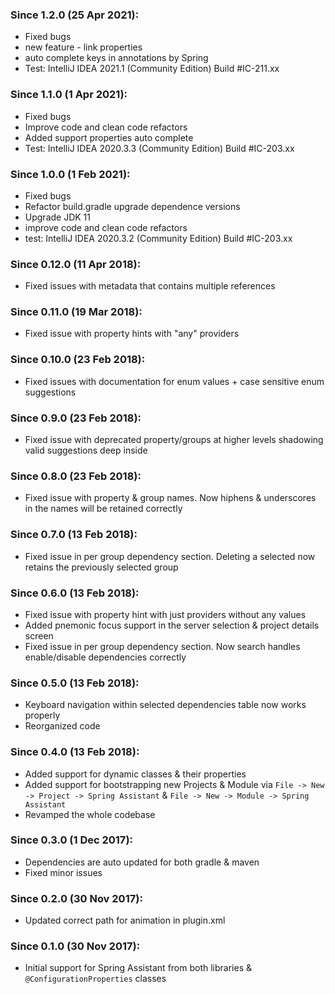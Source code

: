 ### Since 1.2.0 (25 Apr 2021):

- Fixed bugs
- new feature - link properties
- auto complete keys in annotations by Spring
- Test: IntelliJ IDEA 2021.1 (Community Edition) Build #IC-211.xx

### Since 1.1.0 (1 Apr 2021):

- Fixed bugs
- Improve code and clean code refactors
- Added support properties auto complete
- Test: IntelliJ IDEA 2020.3.3 (Community Edition) Build #IC-203.xx

### Since 1.0.0 (1 Feb 2021):

- Fixed bugs
- Refactor build.gradle upgrade dependence versions
- Upgrade JDK 11
- improve code and clean code refactors
- test: IntelliJ IDEA 2020.3.2 (Community Edition) Build #IC-203.xx

### Since 0.12.0 (11 Apr 2018):

- Fixed issues with metadata that contains multiple references

### Since 0.11.0 (19 Mar 2018):

- Fixed issue with property hints with "any" providers

### Since 0.10.0 (23 Feb 2018):

- Fixed issues with documentation for enum values + case sensitive enum suggestions

### Since 0.9.0 (23 Feb 2018):

- Fixed issue with deprecated property/groups at higher levels shadowing valid suggestions deep inside

### Since 0.8.0 (23 Feb 2018):

- Fixed issue with property & group names. Now hiphens & underscores in the names will be retained correctly

### Since 0.7.0 (13 Feb 2018):

- Fixed issue in per group dependency section. Deleting a selected now retains the previously selected group

### Since 0.6.0 (13 Feb 2018):

- Fixed issue with property hint with just providers without any values
- Added pnemonic focus support in the server selection & project details screen
- Fixed issue in per group dependency section. Now search handles enable/disable dependencies correctly

### Since 0.5.0 (13 Feb 2018):

- Keyboard navigation within selected dependencies table now works properly
- Reorganized code

### Since 0.4.0 (13 Feb 2018):

- Added support for dynamic classes & their properties
- Added support for bootstrapping new Projects & Module via `File -> New -> Project -> Spring Assistant` & `File -> New -> Module -> Spring Assistant`
- Revamped the whole codebase

### Since 0.3.0 (1 Dec 2017):

- Dependencies are auto updated for both gradle & maven
- Fixed minor issues

### Since 0.2.0 (30 Nov 2017):

- Updated correct path for animation in plugin.xml

### Since 0.1.0 (30 Nov 2017):

- Initial support for Spring Assistant from both libraries & `@ConfigurationProperties` classes
